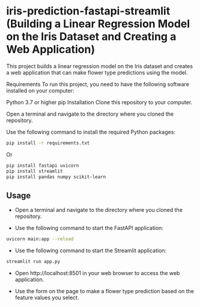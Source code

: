 # iris-prediction-fastapi-streamlit (Building a Linear Regression Model on the Iris Dataset and Creating a Web Application)

This project builds a linear regression model on the Iris dataset and creates a web application that can make flower type predictions using the model.

Requirements
To run this project, you need to have the following software installed on your computer:

Python 3.7 or higher
pip
Installation
Clone this repository to your computer.

Open a terminal and navigate to the directory where you cloned the repository.

Use the following command to install the required Python packages:
```bash
pip install -r requirements.txt
```
Or
```bash
pip install fastapi uvicorn
pip install streamlit
pip install pandas numpy scikit-learn
```

## Usage
* Open a terminal and navigate to the directory where you cloned the repository.

* Use the following command to start the FastAPI application:
```bash
uvicorn main:app --reload
```
* Use the following command to start the Streamlit application:
```bash
streamlit run app.py
```
* Open http://localhost:8501 in your web browser to access the web application.

* Use the form on the page to make a flower type prediction based on the feature values you select.
